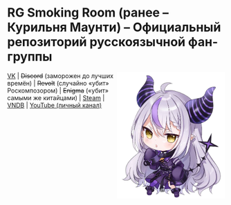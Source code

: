 # RG Smoking Room (ранее – Курильня Маунти) – Официальный репозиторий русскоязычной фан-группы

<img src="laplus_chibi.png" alt="Mascot Chibi" width="250" align="right" />

[VK](https://vk.com/onthecrack) | ~~Discord~~ (заморожен до лучших времён) | ~~Revolt~~ (случайно «убит» Роскомпозором) | ~~Enigma~~ («убит» самыми же китайцами) | [Steam](https://steamcommunity.com/groups/rg_smokingroom) | [VNDB](https://vndb.org/p9205) | [YouTube (личный канал)](https://www.youtube.com/@NekoMonika/streams)
